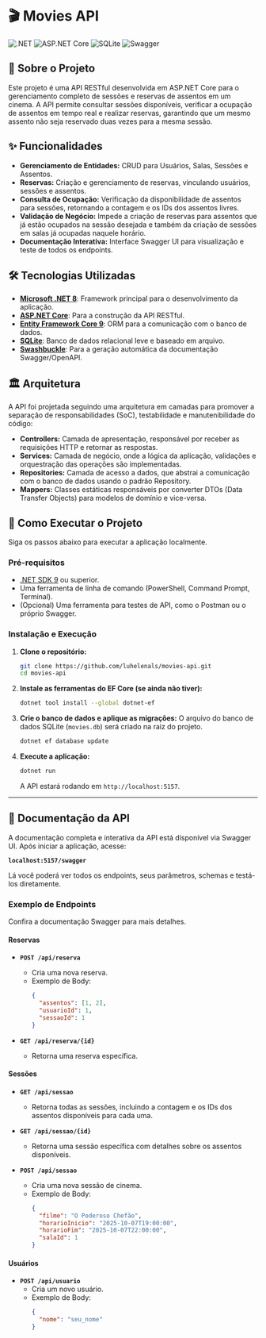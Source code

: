 # 🎬 Movies API

![.NET](https://img.shields.io/badge/.NET-8-blueviolet)
![ASP.NET Core](https://img.shields.io/badge/ASP.NET%20Core-Web%20API-blue)
![SQLite](https://img.shields.io/badge/SQLite-3-blue)
![Swagger](https://img.shields.io/badge/Swagger-API%20Doc-green)

## 📄 Sobre o Projeto

Este projeto é uma API RESTful desenvolvida em ASP.NET Core para o gerenciamento completo de sessões e reservas de assentos em um cinema. A API permite consultar sessões disponíveis, verificar a ocupação de assentos em tempo real e realizar reservas, garantindo que um mesmo assento não seja reservado duas vezes para a mesma sessão.

## ✨ Funcionalidades

- **Gerenciamento de Entidades:** CRUD para Usuários, Salas, Sessões e Assentos.
- **Reservas:** Criação e gerenciamento de reservas, vinculando usuários, sessões e assentos.
- **Consulta de Ocupação:** Verificação da disponibilidade de assentos para sessões, retornando a contagem e os IDs dos assentos livres.
- **Validação de Negócio:** Impede a criação de reservas para assentos que já estão ocupados na sessão desejada e também da criação de sessões em salas já ocupadas naquele horário.
- **Documentação Interativa:** Interface Swagger UI para visualização e teste de todos os endpoints.

## 🛠️ Tecnologias Utilizadas

- **[Microsoft .NET 8](https://dotnet.microsoft.com/pt-br/download/dotnet/8.0)**: Framework principal para o desenvolvimento da aplicação.
- **[ASP.NET Core](https://dotnet.microsoft.com/pt-br/apps/aspnet)**: Para a construção da API RESTful.
- **[Entity Framework Core 9](https://learn.microsoft.com/pt-br/ef/core/)**: ORM para a comunicação com o banco de dados.
- **[SQLite](https://www.sqlite.org/index.html)**: Banco de dados relacional leve e baseado em arquivo.
- **[Swashbuckle](https://github.com/domaindrivendev/Swashbuckle.AspNetCore)**: Para a geração automática da documentação Swagger/OpenAPI.

## 🏛️ Arquitetura

A API foi projetada seguindo uma arquitetura em camadas para promover a separação de responsabilidades (SoC), testabilidade e manutenibilidade do código:

- **Controllers:** Camada de apresentação, responsável por receber as requisições HTTP e retornar as respostas.
- **Services:** Camada de negócio, onde a lógica da aplicação, validações e orquestração das operações são implementadas.
- **Repositories:** Camada de acesso a dados, que abstrai a comunicação com o banco de dados usando o padrão Repository.
- **Mappers:** Classes estáticas responsáveis por converter DTOs (Data Transfer Objects) para modelos de domínio e vice-versa.

## 🚀 Como Executar o Projeto

Siga os passos abaixo para executar a aplicação localmente.

### Pré-requisitos

- [.NET SDK 9](https://dotnet.microsoft.com/pt-br/download/dotnet/9.0) ou superior.
- Uma ferramenta de linha de comando (PowerShell, Command Prompt, Terminal).
- (Opcional) Uma ferramenta para testes de API, como o Postman ou o próprio Swagger.

### Instalação e Execução

1.  **Clone o repositório:**
    ```bash
    git clone https://github.com/luhelenals/movies-api.git
    cd movies-api
    ```

2.  **Instale as ferramentas do EF Core (se ainda não tiver):**
    ```bash
    dotnet tool install --global dotnet-ef
    ```

3.  **Crie o banco de dados e aplique as migrações:**
    O arquivo do banco de dados SQLite (`movies.db`) será criado na raiz do projeto.
    ```bash
    dotnet ef database update
    ```

4.  **Execute a aplicação:**
    ```bash
    dotnet run
    ```
    A API estará rodando em `http://localhost:5157`.

---
## 📖 Documentação da API

A documentação completa e interativa da API está disponível via Swagger UI. Após iniciar a aplicação, acesse:

**`localhost:5157/swagger`**

Lá você poderá ver todos os endpoints, seus parâmetros, schemas e testá-los diretamente.

### Exemplo de Endpoints

Confira a documentação Swagger para mais detalhes.

#### Reservas

- **`POST /api/reserva`**
  - Cria uma nova reserva.
  - Exemplo de Body:
    ```json
    {
      "assentos": [1, 2],
      "usuarioId": 1,
      "sessaoId": 1
    }
    ```

- **`GET /api/reserva/{id}`**
  - Retorna uma reserva específica.

#### Sessões

- **`GET /api/sessao`**
  - Retorna todas as sessões, incluindo a contagem e os IDs dos assentos disponíveis para cada uma.

- **`GET /api/sessao/{id}`**
  - Retorna uma sessão específica com detalhes sobre os assentos disponíveis.

- **`POST /api/sessao`**
  - Cria uma nova sessão de cinema.
  - Exemplo de Body:
    ```json
    {
      "filme": "O Poderoso Chefão",
      "horarioInicio": "2025-10-07T19:00:00",
      "horarioFim": "2025-10-07T22:00:00",
      "salaId": 1
    }
    ```

#### Usuários

- **`POST /api/usuario`**
  - Cria um novo usuário.
  - Exemplo de Body:
    ```json
    {
      "nome": "seu_nome"
    }
    ```